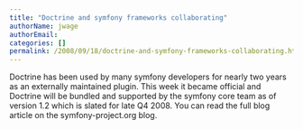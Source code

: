 ```yaml
---
title: "Doctrine and symfony frameworks collaborating"
authorName: jwage
authorEmail:
categories: []
permalink: /2008/09/18/doctrine-and-symfony-frameworks-collaborating.html
---
```

<p>

Doctrine has been used by many symfony developers for nearly two years
as an externally maintained plugin. This week it became official and
Doctrine will be bundled and supported by the symfony core team as of
version 1.2 which is slated for late Q4 2008. You can read the full blog
article on the symfony-project.org blog.

</p>


